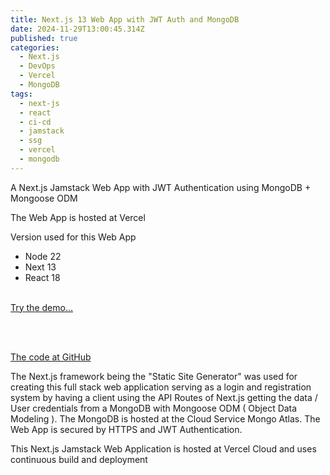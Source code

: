 ```yaml
---
title: Next.js 13 Web App with JWT Auth and MongoDB
date: 2024-11-29T13:00:45.314Z
published: true
categories:
  - Next.js
  - DevOps
  - Vercel
  - MongoDB
tags:
  - next-js
  - react
  - ci-cd
  - jamstack
  - ssg
  - vercel
  - mongodb
---
```

A Next.js Jamstack Web App with JWT Authentication using MongoDB + Mongoose ODM

The Web App is hosted at Vercel

Version used for this Web App

- Node 22
- Next 13
- React 18
<br /><br />

<a href="https://next-js-jwt-auth-mongodb.vercel.app/" target="_blank">Try the demo...</a>

<br /><br />

<a href="https://github.com/persteenolsen/next-js-jwt-auth-mongodb" target="_blank">The code at GitHub</a>

The Next.js framework being the "Static Site Generator" was used for creating this full stack web application serving as a login and registration system by having a client using the API Routes of Next.js getting the data / User credentials from a MongoDB with Mongoose ODM  ( Object Data Modeling ). The MongoDB is hosted at the Cloud Service Mongo Atlas. The Web App is secured by HTTPS and JWT Authentication.

This Next.js Jamstack Web Application is hosted at Vercel Cloud and uses continuous build and deployment